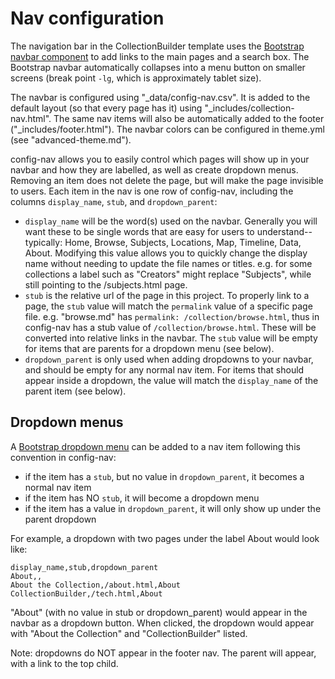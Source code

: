 # Nav configuration

The navigation bar in the CollectionBuilder template uses the [Bootstrap navbar component](https://getbootstrap.com/docs/4.4/components/navbar/) to add links to the main pages and a search box. 
The Bootstrap navbar automatically collapses into a menu button on smaller screens (break point `-lg`, which is approximately tablet size). 

The navbar is configured using "_data/config-nav.csv". 
It is added to the default layout (so that every page has it) using "_includes/collection-nav.html". 
The same nav items will also be automatically added to the footer ("_includes/footer.html").
The navbar colors can be configured in theme.yml (see "advanced-theme.md").

config-nav allows you to easily control which pages will show up in your navbar and how they are labelled, as well as create dropdown menus.
Removing an item does not delete the page, but will make the page invisible to users.
Each item in the nav is one row of config-nav, including the columns `display_name`, `stub`, and `dropdown_parent`: 

- `display_name` will be the word(s) used on the navbar. Generally you will want these to be single words that are easy for users to understand--typically: Home, Browse, Subjects, Locations, Map, Timeline, Data, About. Modifying this value allows you to quickly change the display name without needing to update the file names or titles. e.g. for some collections a label such as "Creators" might replace "Subjects", while still pointing to the /subjects.html page.
- `stub` is the relative url of the page in this project. To properly link to a page, the `stub` value will match the `permalink` value of a specific page file. e.g. "browse.md" has `permalink: /collection/browse.html`, thus in config-nav has a stub value of `/collection/browse.html`. These will be converted into relative links in the navbar. The `stub` value will be empty for items that are parents for a dropdown menu (see below).
- `dropdown_parent` is only used when adding dropdowns to your navbar, and should be empty for any normal nav item. For items that should appear inside a dropdown, the value will match the `display_name` of the parent item (see below).

## Dropdown menus

A [Bootstrap dropdown menu](https://getbootstrap.com/docs/4.4/components/dropdowns/) can be added to a nav item following this convention in config-nav:

- if the item has a `stub`, but no value in `dropdown_parent`, it becomes a normal nav item
- if the item has NO `stub`, it will become a dropdown menu
- if the item has a value in `dropdown_parent`, it will only show up under the parent dropdown

For example, a dropdown with two pages under the label About would look like:

```
display_name,stub,dropdown_parent
About,,
About the Collection,/about.html,About
CollectionBuilder,/tech.html,About
```

"About" (with no value in stub or dropdown_parent) would appear in the navbar as a dropdown button. 
When clicked, the dropdown would appear with "About the Collection" and "CollectionBuilder" listed.

Note: dropdowns do NOT appear in the footer nav. The parent will appear, with a link to the top child. 
